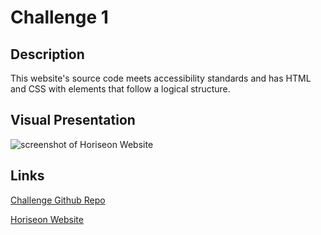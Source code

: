 # Challenge 1

## Description

This website's source code meets accessibility standards and has HTML and CSS with elements that follow a logical structure.

## Visual Presentation

![screenshot of Horiseon Website](./assets/images/Jessica_Bootcamp_challenge1_index.html.png)


## Links

[Challenge Github Repo](https://github.com/jessicashong/challenge1)

[Horiseon Website](https://jessicashong.github.io/challenge1/)
